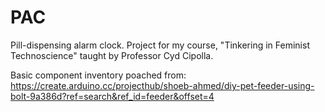 # PAC
Pill-dispensing alarm clock. Project for my course, "Tinkering in Feminist Technoscience" taught by Professor Cyd Cipolla.

Basic component inventory poached from: https://create.arduino.cc/projecthub/shoeb-ahmed/diy-pet-feeder-using-bolt-9a386d?ref=search&ref_id=feeder&offset=4
